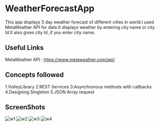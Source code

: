 # WeatherForecastApp

This app displays 5 day weather forecast of different cities in world.I used MetaWeather API for data.It displays weather by entering city name or city Id.It also gives city Id ,if you enter city name.


## Useful Links

MetaWeather API : https://www.metaweather.com/api/
## Concepts followed

1.VolleyLibrary
2.REST Services
3.Asynchronous methods with callbacks
4.Designing Singleton
5.JSON Array request

## ScreenShots

![w1](https://user-images.githubusercontent.com/66770891/150495380-e2be470d-c381-482f-9bcd-6b0937eec5a4.jpeg)
![w2](https://user-images.githubusercontent.com/66770891/150495418-3407ea95-9ced-4437-b4ad-caddea38c3b9.jpeg)
![w3](https://user-images.githubusercontent.com/66770891/150495429-fdb1b13c-cff3-4097-9e55-e01209097c40.jpeg)
![w4](https://user-images.githubusercontent.com/66770891/150495440-11dae4e8-989c-4961-8e0d-70a33c8fc5b9.jpeg)
